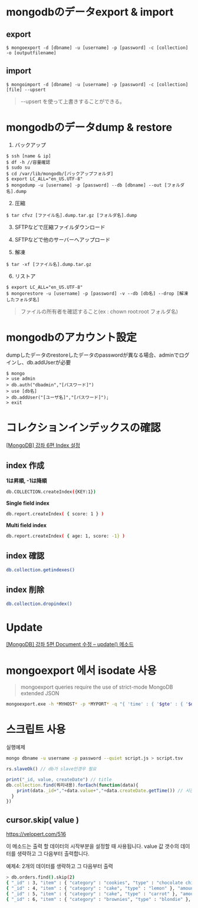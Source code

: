# mongodbのデータexport & import

## export
<pre><code>$ mongoexport -d [dbname] -u [username] -p [password] -c [collection] -o [outputfilename]</code></pre>

## import
<pre><code>$ mongoimport -d [dbname] -u [username] -p [password] -c [collection] [file] --upsert</code></pre>
> --upsert を使って上書きすることができる。

# mongodbのデータdump & restore
1. バックアップ
<pre><code>$ ssh [name & ip]
$ df -h //容量確認
$ sudo su
$ cd /var/lib/mongodb/[バックアップフォルダ]
$ export LC_ALL="en_US.UTF-8"
$ mongodump -u [username] -p [password] --db [dbname] --out [フォルダ名].dump</code></pre>

2. 圧縮
<pre><code>$ tar cfvz [ファイル名].dump.tar.gz [フォルダ名].dump</code></pre>

3. SFTPなどで圧縮ファイルダウンロード

4. SFTPなどで他のサーバーへアップロード

5. 解凍
<pre><code>$ tar -xf [ファイル名].dump.tar.gz</code></pre>

6. リストア
<pre><code>$ export LC_ALL="en_US.UTF-8"
$ mongorestore -u [username] -p [password] -v --db [db名] --drop [解凍したフォルダ名]</code></pre>

> ファイルの所有者を確認すること(ex : chown root:root フォルダ名)

# mongodbのアカウント設定
dumpしたデータのrestoreしたデータのpasswordが異なる場合、adminでログインし、db.addUserが必要
<pre><code>$ mongo
> use admin
> db.auth("dbadmin","[パスワード]")
> use [db名]
> db.addUser("[ユーザ名]","[パスワード]");
> exit</code></pre>

# コレクションインデックスの確認

[[MongoDB] 강좌 6편 Index 설정](https://velopert.com/560)

## index 作成
**1は昇順, -1は降順**
```bash
db.COLLECTION.createIndex({KEY:1})
```
**Single field index**
```bash
db.report.createIndex( { score: 1 } )
```
**Multi field index**
```bash
db.report.createIndex( { age: 1, score: -1} )
```

## index 確認
```bash
db.collection.getindexes()
```
## index 削除
```bash
db.collection.dropindex()
```

# Update
[[MongoDB] 강좌 5편 Document 수정 – update() 메소드](https://velopert.com/545)

# mongoexport 에서 isodate 사용

> mongoexport queries require the use of strict-mode MongoDB extended JSON

```bash
mongoexport.exe -h *MYHOST* -p *MYPORT* -q "{ 'time' : { '$gte' : { '$date' : '2014-12-21 12:57:00.506Z' },'$lt' : { '$date' : '2014-12-21 12:59:00.506Z' } } }"
```

# 스크립트 사용

실행예제  
```bash
mongo dbname -u username -p password --quiet script.js > script.tsv
```

```javascript
rs.slaveOk() // db가 slave인경우 필요

print("_id, value, createDate") // title
db.collection.find(쿼리내용).forEach(function(data){
    print(data._id+","+data.value+","+data.createDate.getTime()) // 시간에 대해선 getTime를 사용하면 UNIXTIME출력가능
  }
})
```

## cursor.skip( value )
https://velopert.com/516

이 메소드는 출력 할 데이터의 시작부분을 설정할 때 사용됩니다.  value 값 갯수의 데이터를 생략하고 그 다음부터 출력합니다.

예제4: 2개의 데이터를 생략하고 그 다음부터 출력

```bash
> db.orders.find().skip(2)
{ "_id" : 3, "item" : { "category" : "cookies", "type" : "chocolate chip" }, "amount" : 15 }
{ "_id" : 4, "item" : { "category" : "cake", "type" : "lemon" }, "amount" : 30 }
{ "_id" : 5, "item" : { "category" : "cake", "type" : "carrot" }, "amount" : 20 }
{ "_id" : 6, "item" : { "category" : "brownies", "type" : "blondie" }, "amount" : 10 }
```